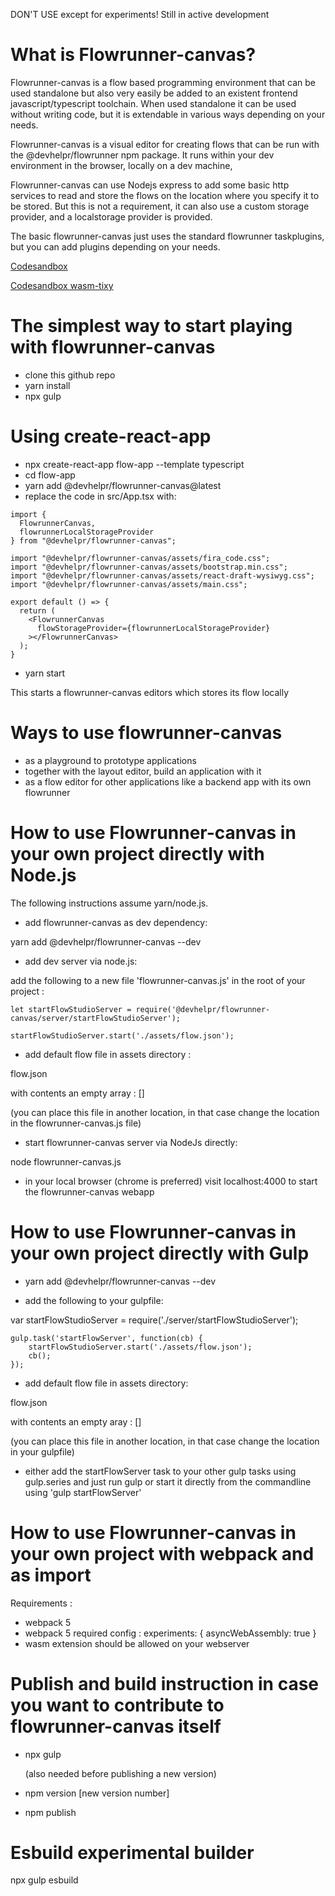 DON'T USE except for experiments! Still in active development

# What is Flowrunner-canvas?

Flowrunner-canvas is a flow based programming environment that can be used standalone but also very easily be added to an existent frontend javascript/typescript toolchain. 
When used standalone it can be used without writing code, but it is extendable in various ways depending on your needs.

Flowrunner-canvas is a visual editor for creating flows that can be run with the @devhelpr/flowrunner npm package. It runs within your dev environment in the browser, locally on a dev machine,

Flowrunner-canvas can use Nodejs express to add some basic http services to read and store the flows on the location where you specify it to be stored. But this is not a requirement, it can also use a custom storage provider, and a localstorage provider is provided.

The basic flowrunner-canvas just uses the standard flowrunner taskplugins, but you can add plugins depending on your needs.

[Codesandbox](https://codesandbox.io/s/flowrunner-canvas-wljy9)

[Codesandbox wasm-tixy](https://codesandbox.io/s/flowrunner-canvas-wasm-example-p68pz)

# The simplest way to start playing with flowrunner-canvas

- clone this github repo
- yarn install
- npx gulp

# Using create-react-app

- npx create-react-app flow-app --template typescript
- cd flow-app
- yarn add @devhelpr/flowrunner-canvas@latest
- replace the code in src/App.tsx with:

```
import {
  FlowrunnerCanvas,
  flowrunnerLocalStorageProvider
} from "@devhelpr/flowrunner-canvas";

import "@devhelpr/flowrunner-canvas/assets/fira_code.css";
import "@devhelpr/flowrunner-canvas/assets/bootstrap.min.css";
import "@devhelpr/flowrunner-canvas/assets/react-draft-wysiwyg.css";
import "@devhelpr/flowrunner-canvas/assets/main.css";

export default () => {
  return (
    <FlowrunnerCanvas
      flowStorageProvider={flowrunnerLocalStorageProvider}
    ></FlowrunnerCanvas>
  );
}
```

- yarn start

This starts a flowrunner-canvas editors which stores its flow locally

# Ways to use flowrunner-canvas

- as a playground to prototype applications
- together with the layout editor, build an application with it
- as a flow editor for other applications like a backend app with
	its own flowrunner

# How to use Flowrunner-canvas in your own project directly with Node.js

The following instructions assume yarn/node.js.

- add flowrunner-canvas as dev dependency:

yarn add @devhelpr/flowrunner-canvas --dev

- add dev server via node.js:

add the following to a new file 'flowrunner-canvas.js' in the root of your project :

```
let startFlowStudioServer = require('@devhelpr/flowrunner-canvas/server/startFlowStudioServer');

startFlowStudioServer.start('./assets/flow.json');
```

- add default flow file in assets directory :

flow.json 

with contents an empty array : []

(you can place this file in another location, in that case change the location in the flowrunner-canvas.js file)

- start flowrunner-canvas server via NodeJs directly:

node flowrunner-canvas.js

- in your local browser (chrome is preferred) visit localhost:4000 to start the flowrunner-canvas webapp


# How to use Flowrunner-canvas in your own project directly with Gulp

- yarn add @devhelpr/flowrunner-canvas --dev

- add the following to your gulpfile: 

var startFlowStudioServer = require('./server/startFlowStudioServer');

```
gulp.task('startFlowServer', function(cb) {
	startFlowStudioServer.start('./assets/flow.json');
	cb();
});
```

- add default flow file in assets directory:

flow.json 

with contents an empty aray : []

(you can place this file in another location, in that case change the location in your gulpfile)

- either add the startFlowServer task to your other gulp tasks using gulp.series and just run gulp or start it directly from the commandline using 'gulp startFlowServer'


# How to use Flowrunner-canvas in your own project with webpack and as import

Requirements : 
- webpack 5
- webpack 5 required config :
	experiments: {
    	asyncWebAssembly: true
    }
- wasm extension should be allowed on your webserver

# Publish and build instruction in case you want to contribute to flowrunner-canvas itself

- npx gulp 

	(also needed before publishing a new version)

- npm version [new version number]
- npm publish

# Esbuild experimental builder

npx gulp esbuild